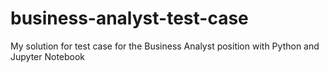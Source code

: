 # business-analyst-test-case
My solution for test case for the Business Analyst position with Python and Jupyter Notebook
